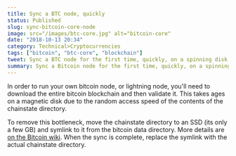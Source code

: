 ```yaml
---
title: Sync a BTC node, quickly
status: Published
slug: sync-bitcoin-core-node
image: src="/images/btc-core.jpg" alt="bitcoin-core"
date: "2018-10-13 20:34"
category: Technical>Cryptocurrencies
tags: ["bitcoin", "btc-core", "blockchain"]
tweet: Sync a BTC node for the first time, quickly, on a spinning disk by moving chainstate to an SSD and symlinking to it.
summary: Sync a Bitcoin node for the first time, quickly, on a spinning disk by moving chainstate to an SSD and symlinking to it.
---
```


In order to run your own bitcoin node, or lightning node, you'll need to
download the entire bitcoin blockchain and then validate it. This takes ages on
a magnetic disk due to the random access speed of the contents of the
chainstate directory.

To remove this bottleneck, move the chainstate directory to an SSD (its only
a few GB) and symlink to it from the bitcoin data directory. More details are
[on the Bitcoin wiki](https://en.bitcoin.it/wiki/Splitting_the_data_directory).
When the sync is complete, replace the symlink with the actual chainstate
directory.
